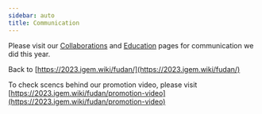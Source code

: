 ```yaml
---
sidebar: auto
title: Communication
---
```


Please visit our [Collaborations](https://2023.igem.wiki/fudan/collaborations) and [Education](https://2023.igem.wiki/fudan/education) pages for communication we did this year.

Back to [https://2023.igem.wiki/fudan/](https://2023.igem.wiki/fudan/)

To check scencs behind our promotion video, please visit [https://2023.igem.wiki/fudan/promotion-video](https://2023.igem.wiki/fudan/promotion-video)